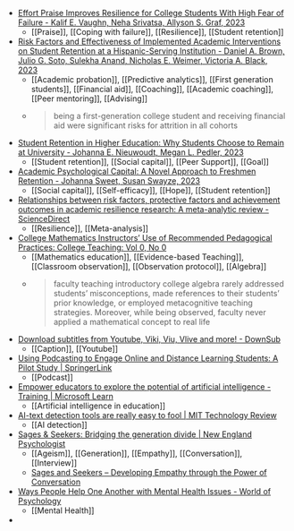- [Effort Praise Improves Resilience for College Students With High Fear of Failure - Kalif E. Vaughn, Neha Srivatsa, Allyson S. Graf, 2023](https://journals.sagepub.com/doi/abs/10.1177/1521025120986517)
	- [[Praise]], [[Coping with failure]], [[Resilience]], [[Student retention]]
- [Risk Factors and Effectiveness of Implemented Academic Interventions on Student Retention at a Hispanic-Serving Institution - Daniel A. Brown, Julio G. Soto, Sulekha Anand, Nicholas E. Weimer, Victoria A. Black, 2023](https://journals.sagepub.com/doi/abs/10.1177/1521025120986978)
	- [[Academic probation]], [[Predictive analytics]], [[First generation students]], [[Financial aid]], [[Coaching]], [[Academic coaching]], [[Peer mentoring]], [[Advising]]
	- >being a first-generation college student and receiving financial aid were significant risks for attrition in all cohorts
- [Student Retention in Higher Education: Why Students Choose to Remain at University - Johanna E. Nieuwoudt, Megan L. Pedler, 2023](https://journals.sagepub.com/doi/abs/10.1177/1521025120985228)
	- [[Student retention]], [[Social capital]], [[Peer Support]], [[Goal]]
- [Academic Psychological Capital: A Novel Approach to Freshmen Retention - Johanna Sweet, Susan Swayze, 2023](https://journals.sagepub.com/doi/abs/10.1177/1521025120980372)
	- [[Social capital]], [[Self-efficacy]], [[Hope]], [[Student retention]]
- [Relationships between risk factors, protective factors and achievement outcomes in academic resilience research: A meta-analytic review - ScienceDirect](https://www.sciencedirect.com/science/article/abs/pii/S1747938X23000416?dgcid=raven_sd_aip_email)
	- [[Resilience]], [[Meta-analysis]]
- [College Mathematics Instructors’ Use of Recommended Pedagogical Practices: College Teaching: Vol 0, No 0](https://www.tandfonline.com/doi/abs/10.1080/87567555.2023.2221017)
	- [[Mathematics education]], [[Evidence-based Teaching]], [[Classroom observation]], [[Observation protocol]], [[Algebra]]
	- >faculty teaching introductory college algebra rarely addressed students’ misconceptions, made references to their students’ prior knowledge, or employed metacognitive teaching strategies. Moreover, while being observed, faculty never applied a mathematical concept to real life
- [Download subtitles from Youtube, Viki, Viu, Vlive and more! - DownSub](https://downsub.com/)
	- [[Caption]], [[Youtube]]
- [Using Podcasting to Engage Online and Distance Learning Students: A Pilot Study | SpringerLink](https://link.springer.com/article/10.1007/s10758-023-09662-w)
	- [[Podcast]]
- [Empower educators to explore the potential of artificial intelligence - Training | Microsoft Learn](https://learn.microsoft.com/en-us/training/modules/empower-educators-explore-potential-artificial-intelligence/)
	- [[Artificial intelligence in education]]
- [AI-text detection tools are really easy to fool | MIT Technology Review](https://www.technologyreview.com/2023/07/07/1075982/ai-text-detection-tools-are-really-easy-to-fool/)
	- [[AI detection]]
- [Sages & Seekers: Bridging the generation divide | New England Psychologist](https://www.nepsy.com/articles/columnists/sages-seekers-bridging-the-generation-divide/)
	- [[Ageism]], [[Generation]], [[Empathy]], [[Conversation]], [[Interview]]
	- [Sages and Seekers – Developing Empathy through the Power of Conversation](https://sagesandseekers.org/)
- [Ways People Help One Another with Mental Health Issues - World of Psychology](https://lifehelper.com/blog/ways-people-help-one-another-with-mental-health-issues/)
	- [[Mental Health]]
-
